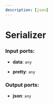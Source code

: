 ```yaml
---
description: [json]
---
```


# Serializer

### Input ports:

* __data__: `any`


* __pretty__: `any`

### Output ports:

* __json__: `any`

